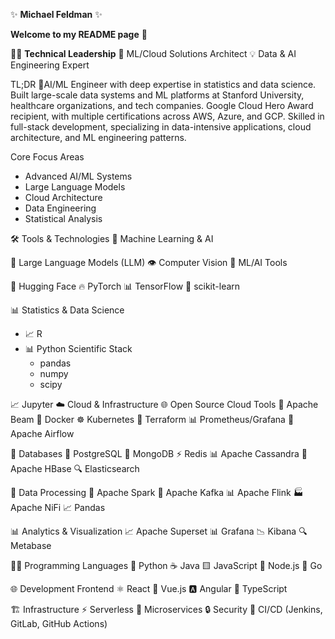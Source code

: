 ✨ **Michael Feldman** ✨

**Welcome to my README page** 👋


👨‍💻 **Technical Leadership**
🎯 ML/Cloud Solutions Architect
💡 Data & AI Engineering Expert

TL;DR
🤖AI/ML Engineer with deep expertise in statistics and data science. Built large-scale data systems and ML platforms at Stanford University, healthcare organizations, and tech companies. Google Cloud Hero Award recipient, with multiple certifications across AWS, Azure, and GCP. Skilled in full-stack development, specializing in data-intensive applications, cloud architecture, and ML engineering patterns.

Core Focus Areas
* Advanced AI/ML Systems
* Large Language Models
* Cloud Architecture
* Data Engineering
* Statistical Analysis

🛠️ Tools & Technologies
🤖 Machine Learning & AI

🧠 Large Language Models (LLM)
👁️ Computer Vision
🚀 ML/AI Tools

🤗 Hugging Face
🔥 PyTorch
📊 TensorFlow
🎯 scikit-learn

📊 Statistics & Data Science
* 📈 R
* 📊 Python Scientific Stack
  * pandas
  * numpy
  * scipy

📈 Jupyter
☁️ Cloud & Infrastructure
🌐 Open Source Cloud Tools
  🔄 Apache Beam
  🐳 Docker
  ☸️ Kubernetes
  🌊 Terraform
  📊 Prometheus/Grafana
  🔄 Apache Airflow

💾 Databases
  🐘 PostgreSQL
  🍃 MongoDB
  ⚡ Redis
  📊 Apache Cassandra
  🌳 Apache HBase
  🔍 Elasticsearch

🔄 Data Processing
  🌊 Apache Spark
  🔄 Apache Kafka
  📊 Apache Flink
  🏭 Apache NiFi
  📈 Pandas

📊 Analytics & Visualization
  📈 Apache Superset
  📊 Grafana
  📉 Kibana
  🔍 Metabase

👨‍💻 Programming Languages
  🐍 Python
  ☕ Java
  🟨 JavaScript
  💚 Node.js
  🔵 Go

🌐 Development
  Frontend
  ⚛️ React
  💚 Vue.js
  🅰️ Angular
  📝 TypeScript

🏗️ Infrastructure
  ⚡ Serverless
  🔄 Microservices
  🔒 Security
  🔄 CI/CD (Jenkins, GitLab, GitHub Actions)

